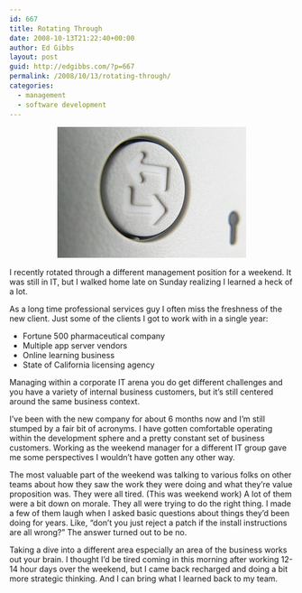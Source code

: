 ```yaml
---
id: 667
title: Rotating Through
date: 2008-10-13T21:22:40+00:00
author: Ed Gibbs
layout: post
guid: http://edgibbs.com/?p=667
permalink: /2008/10/13/rotating-through/
categories:
  - management
  - software development
---
```

<div align="center">
  <img src="/images/rotating.jpg" /><br /> <!-- http://www.flickr.com/photos/curiouslee/2136191635/sizes/m/ -->
</div>

I recently rotated through a different management position for a weekend. It was still in IT, but I walked home late on Sunday realizing I learned a heck of a lot. 

As a long time professional services guy I often miss the freshness of the new client. Just some of the clients I got to work with in a single year:

  * Fortune 500 pharmaceutical company
  * Multiple app server vendors
  * Online learning business
  * State of California licensing agency

Managing within a corporate IT arena you do get different challenges and you have a variety of internal business customers, but it&#8217;s still centered around the same business context.

I&#8217;ve been with the new company for about 6 months now and I&#8217;m still stumped by a fair bit of acronyms. I have gotten comfortable operating within the development sphere and a pretty constant set of business customers. Working as the weekend manager for a different IT group gave me some perspectives I wouldn&#8217;t have gotten any other way. 

The most valuable part of the weekend was talking to various folks on other teams about how they saw the work they were doing and what they&#8217;re value proposition was. They were all tired. (This was weekend work) A lot of them were a bit down on morale. They all were trying to do the right thing. I made a few of them laugh when I asked basic questions about things they&#8217;d been doing for years. Like, &#8220;don&#8217;t you just reject a patch if the install instructions are all wrong?&#8221; The answer turned out to be no. 

Taking a dive into a different area especially an area of the business works out your brain. I thought I&#8217;d be tired coming in this morning after working 12-14 hour days over the weekend, but I came back recharged and doing a bit more strategic thinking. And I can bring what I learned back to my team.